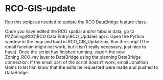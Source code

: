 # RCO-GIS-update
Run this script as needed to update the RCO DataBridge feature class. 

Once you have edited the RCO spatial and/or tabular data, go to P:\Zoning\RCO\RCO Data Entry\RCO_Updates.aprx. Open the Python window in the map and load in RCO_GIS_Update.py. Run the script (The email function might not work, but it isn’t really necessary, just nice to have). Once the script has finished running, export the new Zoning_RCO_rev layer to DataBridge using the planning DataBridge connection. If the email part of the script doesn’t work, email Jonathan Goins to let him know that the edits he requested were made and pushed to DataBridge. 
